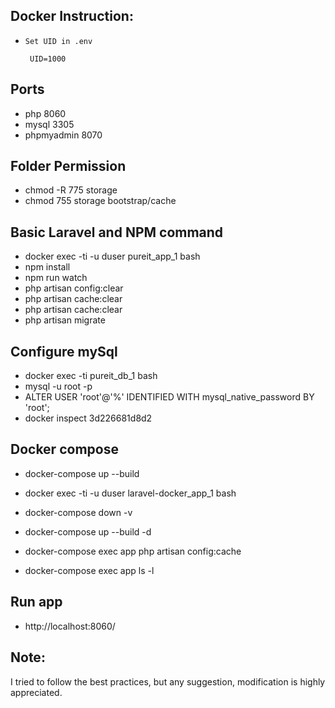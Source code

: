 
## Docker Instruction:
*  `Set UID in .env`

        UID=1000


## Ports
- php 8060
- mysql 3305
- phpmyadmin 8070

## Folder Permission

- chmod -R 775 storage
- chmod 755 storage bootstrap/cache

## Basic Laravel and NPM command

- docker exec -ti -u duser pureit_app_1 bash
- npm install
- npm run watch
- php artisan config:clear
- php artisan cache:clear
- php artisan cache:clear
- php artisan migrate
## Configure mySql

- docker exec -ti pureit_db_1 bash
- mysql -u root -p
- ALTER USER 'root'@'%' IDENTIFIED WITH mysql_native_password BY 'root';
- docker inspect 3d226681d8d2

## Docker compose
- docker-compose up --build
- docker exec -ti -u duser laravel-docker_app_1 bash

- docker-compose down -v
- docker-compose up --build -d
- docker-compose exec app php artisan config:cache
- docker-compose exec app ls -l

## Run app
- http://localhost:8060/

## Note:

I tried to follow the best practices, but any suggestion, modification is highly appreciated.
